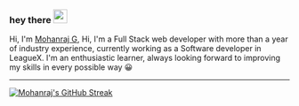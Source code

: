 ### hey there <img src="https://media.giphy.com/media/hvRJCLFzcasrR4ia7z/giphy.gif" width="25px">

<!-- <a href="https://twitter.com/Mohanraj2k00">
  <img align="left" alt="Mohanraj G | Twitter" width="22px" src="https://raw.githubusercontent.com/peterthehan/peterthehan/master/assets/twitter.svg" />
</a>
<a href="https://www.linkedin.com/in/mohanraj-g-15a85622a/">
  <img align="left" alt="Mohanraj G" width="22px" src="https://raw.githubusercontent.com/peterthehan/peterthehan/master/assets/linkedin.svg" />
</a> -->

<!-- ![](https://visitor-badge.glitch.me/badge?page_id=raj2k00&left_color=RebeccaPurple&right_color=coral) -->

Hi, I'm [Mohanraj G](https://raj2k00.netlify.app/), Hi, I'm a Full Stack web developer with more than a year of industry experience, currently working as a Software developer in LeagueX. I'm an enthusiastic learner, always looking forward to improving my skills in every possible way 😀

<!-- [![Mohanraj's top langss](https://github-readme-stats.vercel.app/api/top-langs/?username=raj2k00&layout=compact)](https://github.com/raj2k00) -->

<hr/>

[![Mohanraj's GitHub Streak](https://streak-stats.demolab.com/?user=raj2k00)](https://git.io/streak-stats)

<!-- **My code wakatime:**

[![Mohanraj's wakatime stats](https://github-readme-stats.vercel.app/api/wakatime?username=raj2k00)](https://github.com/anuraghazra/github-readme-stats) -->
